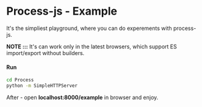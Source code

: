 # Process-js - Example

It's the simpliest playground, where you can do experements with process-js.

**NOTE :::** It's can work only in the latest browsers, which support ES import/export without builders.

#### Run
```bash
cd Process
python -m SimpleHTTPServer
```

After - open **localhost:8000/example** in browser and enjoy.
